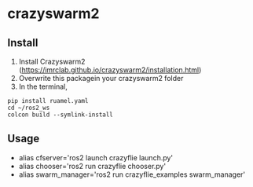 # crazyswarm2


## Install
1. Install Crazyswarm2 (https://imrclab.github.io/crazyswarm2/installation.html)
2. Overwrite this packagein your crazyswarm2 folder
3. In the terminal,

```
pip install ruamel.yaml
cd ~/ros2_ws
colcon build --symlink-install
```

## Usage
- alias cfserver='ros2 launch crazyflie launch.py'
- alias chooser='ros2 run crazyflie chooser.py'
- alias swarm_manager='ros2 run crazyflie_examples swarm_manager'
